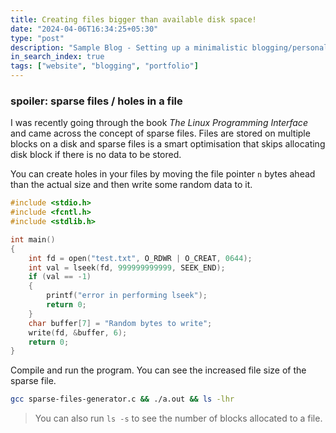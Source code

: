 ```yaml
---
title: Creating files bigger than available disk space!
date: "2024-04-06T16:34:25+05:30"
type: "post"
description: "Sample Blog - Setting up a minimalistic blogging/personal website"
in_search_index: true
tags: ["website", "blogging", "portfolio"]
---
```


### spoiler: sparse files / holes in a file

I was recently going through the book *The Linux Programming Interface* and came across the concept of sparse files. Files are stored on multiple blocks on a disk and sparse files is a smart optimisation that skips allocating disk block if there is no data to be stored. 

You can create holes in your files by moving the file pointer `n` bytes ahead than the actual size and then write some random data to it.

```c
#include <stdio.h>
#include <fcntl.h>
#include <stdlib.h>

int main()
{
    int fd = open("test.txt", O_RDWR | O_CREAT, 0644);
    int val = lseek(fd, 999999999999, SEEK_END);
    if (val == -1)
    {
        printf("error in performing lseek");
        return 0;
    }
    char buffer[7] = "Random bytes to write";
    write(fd, &buffer, 6);
    return 0;
}
````

Compile and run the program. You can see the increased file size of the sparse file. 

```sh
gcc sparse-files-generator.c && ./a.out && ls -lhr
```

> You can also run `ls -s` to see the number of blocks allocated to a file.
